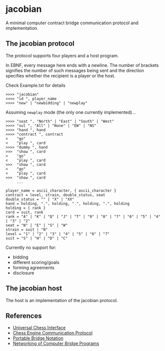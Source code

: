 jacobian
========

A minimal computer contract bridge communication protocol and implementation.

The jacobian protocol
---------------------

The protocol supports four players and a host program.

In EBNF, every message here ends with a newline. The number
of brackets signifies the number of such messages being sent
and the direction specifies whether the recipient is a player
or the host.

Check Example.txt for details

    >>>> "jacobian"
    <<<< "id ", player_name
    >>>> "new" | "newbidding" | "newplay"

Assuming `newplay` mode (the only one currently implemented)...

    >>>> "seat ", "North" | "East" | "South" | "West"
    >>>> "vul ", "All" | "None" | "EW" | "NS"
    >>>> "hand ", hand
    >>>> "contract ", contract
    >    "go"
    <    "play ", card 
    >>>> "dummy ", hand
    >>>  "show ", card
    >    "go"
    <    "play ", card
    >>>  "show ", card
    >    "go"
    <    "play ", card
    >>>  "show ", card
         ...

    player_name = ascii_character, { ascii_character }
    contract = level, strain, double_status, seat
    double_status = "" | "X" | "XX"
    hand = holding, ".", holding, ".", holding, ".", holding
    holding = { rank }
    card = suit, rank
    rank = "A" | "K" | "Q" | "J" | "T" | "9" | "8" | "7" | "6" | "5" | "4" | "3" | "2"
    seat = "N" | "E" | "S" | "W"
    strain = suit | "N"
    level = "1" | "2" | "3" | "4" | "5" | "6" | "7"
    suit = "S" | "H" | "D" | "C"

Currently no support for:

* bidding
* different scoring/goals
* forming agreements
* disclosure

The jacobian host
-----------------

The host is an implementation of the jacobian protocol.

References
----------

* [Universal Chess Interface](http://www.shredderchess.com/chess-info/features/uci-universal-chess-interface.html)
* [Chess Engine Communication Protocol](http://www.open-aurec.com/wbforum/WinBoard/engine-intf.html)
* [Portable Bridge Notation](http://www.tistis.nl/pbn/)
* [Networking of Computer Bridge Programs](http://www.bluechipbridge.co.uk/protocol.htm)
